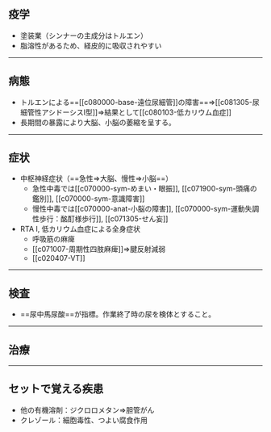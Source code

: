 ## 疫学
- 塗装業（シンナーの主成分はトルエン）
- 脂溶性があるため、経皮的に吸収されやすい
---
## 病態
- トルエンによる==[[c080000-base-遠位尿細管]]の障害==⇒[[c081305-尿細管性アシドーシスI型]]⇒結果として[[c080103-低カリウム血症]]
- 長期間の暴露により大脳、小脳の萎縮を呈する。
---
## 症状
- 中枢神経症状（==急性⇒大脳、慢性⇒小脳==）
	- 急性中毒では[[c070000-sym-めまい・眼振]], [[c071900-sym-頭痛の鑑別]], [[c070000-sym-意識障害]]
	- 慢性中毒では[[c070000-anat-小脳の障害]], [[c070000-sym-運動失調性歩行：酩酊様歩行]], [[c071305-せん妄]]
- RTA I, 低カリウム血症による全身症状
	- 呼吸筋の麻痺
	- [[c071007-周期性四肢麻痺]]⇒腱反射減弱
	- [[c020407-VT]]
---
## 検査
- ==尿中馬尿酸==が指標。作業終了時の尿を検体とすること。
---
## 治療
---
## セットで覚える疾患
- 他の有機溶剤：ジクロロメタン⇒胆管がん
- クレゾール：細胞毒性、つよい腐食作用